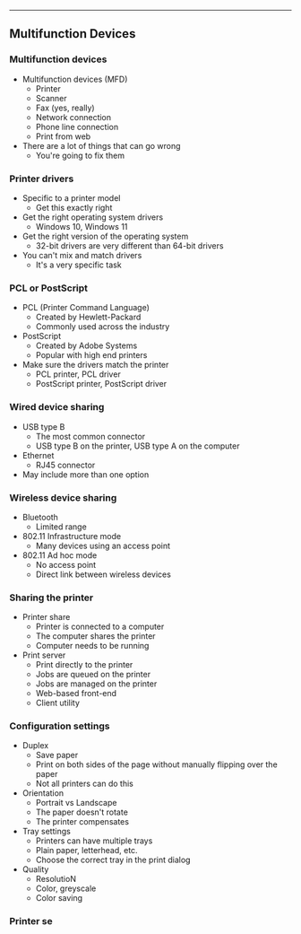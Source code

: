 
---

## Multifunction Devices

### Multifunction devices
- Multifunction devices (MFD)
	- Printer
	- Scanner
	- Fax (yes, really)
	- Network connection
	- Phone line connection
	- Print from web
- There are a lot of things that can go wrong
	- You're going to fix them

### Printer drivers
- Specific to a printer model
	- Get this exactly right
- Get the right operating system drivers
	- Windows 10, Windows 11
- Get the right version of the operating system
	- 32-bit drivers are very different than 64-bit drivers
- You can't mix and match drivers
	- It's a very specific task

### PCL or PostScript
- PCL (Printer Command Language)
	- Created by Hewlett-Packard
	- Commonly used across the industry
- PostScript
	- Created by Adobe Systems
	- Popular with high end printers
- Make sure the drivers match the printer
	- PCL printer, PCL driver
	- PostScript printer, PostScript driver

### Wired device sharing
- USB type B
	- The most common connector
	- USB type B on the printer, USB type A on the computer
- Ethernet
	- RJ45 connector
- May include more than one option

### Wireless device sharing
- Bluetooth
	- Limited range
- 802.11 Infrastructure mode
	- Many devices using an access point
- 802.11 Ad hoc mode
	- No access point
	- Direct link between wireless devices

### Sharing the printer
- Printer share
	- Printer is connected to a computer
	- The computer shares the printer
	- Computer needs to be running
- Print server
	- Print directly to the printer
	- Jobs are queued on the printer
	- Jobs are managed on the printer
	- Web-based front-end
	- Client utility

### Configuration settings
- Duplex
	- Save paper
	- Print on both sides of the page without manually flipping over the paper
	- Not all printers can do this
- Orientation
	- Portrait vs Landscape
	- The paper doesn't rotate
	- The printer compensates
- Tray settings
	- Printers can have multiple trays
	- Plain paper, letterhead, etc.
	- Choose the correct tray in the print dialog
- Quality
	- ResolutioN
	- Color, greyscale
	- Color saving

### Printer se